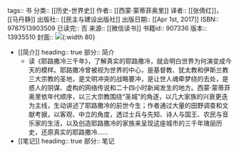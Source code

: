 tags:: 书
分类:: [[历史-世界史]]
作者:: [[西蒙·蒙蒂菲奥里]]
译者:: [[张倩红]]，[[马丹静]]
出版社:: [[民主与建设出版社]]
出版日期:: [[Apr 1st, 2017]]
ISBN:: 9787513903509
已读完:: 否
来源:: [[微信读书]]
书籍id:: 907336
版本:: 13935510
封面:: ![](https://weread-1258476243.file.myqcloud.com/weread/cover/10/YueWen_907336/s_YueWen_907336.jpg){:width 80}

- [[简介]]
  heading:: true
  部分:: 简介
	- 读《耶路撒冷三千年》，了解真实的耶路撒冷，就会明白世界为何演变成今天的模样。耶路撒冷曾被视为世界的中心，是基督教、犹太教和伊斯兰教三大宗教的圣地，是文明冲突的战略要冲，是让世人魂牵梦绕的去处，是惑人的阴谋、虚构的网络传说和二十四小时新闻发生的地方。西蒙·蒙蒂菲奥里依年代顺序，以三大宗教围绕“圣城”的角逐，以几大家族的兴衰更迭为主线，生动讲述了耶路撒冷的前世今生；作者通过大量的田野调查和文献考据，以客观、中立的角度，透过士兵与先知、诗人与国王、农民与音乐家的生活，以及创造耶路撒冷的家族来呈现这座城市的三千年瑰丽历史，还原真实的耶路撒冷……
- [[笔记]]
  heading:: true
  部分:: 笔记